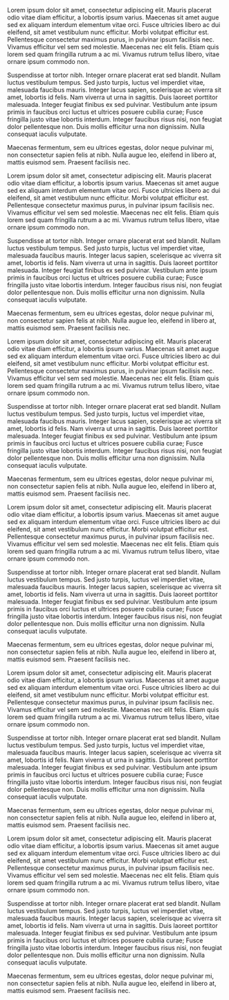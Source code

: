 Lorem ipsum dolor sit amet, consectetur adipiscing elit. Mauris placerat odio vitae diam efficitur, a lobortis ipsum varius. Maecenas sit amet augue sed ex aliquam interdum elementum vitae orci. Fusce ultricies libero ac dui eleifend, sit amet vestibulum nunc efficitur. Morbi volutpat efficitur est. Pellentesque consectetur maximus purus, in pulvinar ipsum facilisis nec. Vivamus efficitur vel sem sed molestie. Maecenas nec elit felis. Etiam quis lorem sed quam fringilla rutrum a ac mi. Vivamus rutrum tellus libero, vitae ornare ipsum commodo non.

Suspendisse at tortor nibh. Integer ornare placerat erat sed blandit. Nullam luctus vestibulum tempus. Sed justo turpis, luctus vel imperdiet vitae, malesuada faucibus mauris. Integer lacus sapien, scelerisque ac viverra sit amet, lobortis id felis. Nam viverra ut urna in sagittis. Duis laoreet porttitor malesuada. Integer feugiat finibus ex sed pulvinar. Vestibulum ante ipsum primis in faucibus orci luctus et ultrices posuere cubilia curae; Fusce fringilla justo vitae lobortis interdum. Integer faucibus risus nisi, non feugiat dolor pellentesque non. Duis mollis efficitur urna non dignissim. Nulla consequat iaculis vulputate.

Maecenas fermentum, sem eu ultrices egestas, dolor neque pulvinar mi, non consectetur sapien felis at nibh. Nulla augue leo, eleifend in libero at, mattis euismod sem. Praesent facilisis nec.

Lorem ipsum dolor sit amet, consectetur adipiscing elit. Mauris placerat odio vitae diam efficitur, a lobortis ipsum varius. Maecenas sit amet augue sed ex aliquam interdum elementum vitae orci. Fusce ultricies libero ac dui eleifend, sit amet vestibulum nunc efficitur. Morbi volutpat efficitur est. Pellentesque consectetur maximus purus, in pulvinar ipsum facilisis nec. Vivamus efficitur vel sem sed molestie. Maecenas nec elit felis. Etiam quis lorem sed quam fringilla rutrum a ac mi. Vivamus rutrum tellus libero, vitae ornare ipsum commodo non.

Suspendisse at tortor nibh. Integer ornare placerat erat sed blandit. Nullam luctus vestibulum tempus. Sed justo turpis, luctus vel imperdiet vitae, malesuada faucibus mauris. Integer lacus sapien, scelerisque ac viverra sit amet, lobortis id felis. Nam viverra ut urna in sagittis. Duis laoreet porttitor malesuada. Integer feugiat finibus ex sed pulvinar. Vestibulum ante ipsum primis in faucibus orci luctus et ultrices posuere cubilia curae; Fusce fringilla justo vitae lobortis interdum. Integer faucibus risus nisi, non feugiat dolor pellentesque non. Duis mollis efficitur urna non dignissim. Nulla consequat iaculis vulputate.

Maecenas fermentum, sem eu ultrices egestas, dolor neque pulvinar mi, non consectetur sapien felis at nibh. Nulla augue leo, eleifend in libero at, mattis euismod sem. Praesent facilisis nec.

Lorem ipsum dolor sit amet, consectetur adipiscing elit. Mauris placerat odio vitae diam efficitur, a lobortis ipsum varius. Maecenas sit amet augue sed ex aliquam interdum elementum vitae orci. Fusce ultricies libero ac dui eleifend, sit amet vestibulum nunc efficitur. Morbi volutpat efficitur est. Pellentesque consectetur maximus purus, in pulvinar ipsum facilisis nec. Vivamus efficitur vel sem sed molestie. Maecenas nec elit felis. Etiam quis lorem sed quam fringilla rutrum a ac mi. Vivamus rutrum tellus libero, vitae ornare ipsum commodo non.

Suspendisse at tortor nibh. Integer ornare placerat erat sed blandit. Nullam luctus vestibulum tempus. Sed justo turpis, luctus vel imperdiet vitae, malesuada faucibus mauris. Integer lacus sapien, scelerisque ac viverra sit amet, lobortis id felis. Nam viverra ut urna in sagittis. Duis laoreet porttitor malesuada. Integer feugiat finibus ex sed pulvinar. Vestibulum ante ipsum primis in faucibus orci luctus et ultrices posuere cubilia curae; Fusce fringilla justo vitae lobortis interdum. Integer faucibus risus nisi, non feugiat dolor pellentesque non. Duis mollis efficitur urna non dignissim. Nulla consequat iaculis vulputate.

Maecenas fermentum, sem eu ultrices egestas, dolor neque pulvinar mi, non consectetur sapien felis at nibh. Nulla augue leo, eleifend in libero at, mattis euismod sem. Praesent facilisis nec.

Lorem ipsum dolor sit amet, consectetur adipiscing elit. Mauris placerat odio vitae diam efficitur, a lobortis ipsum varius. Maecenas sit amet augue sed ex aliquam interdum elementum vitae orci. Fusce ultricies libero ac dui eleifend, sit amet vestibulum nunc efficitur. Morbi volutpat efficitur est. Pellentesque consectetur maximus purus, in pulvinar ipsum facilisis nec. Vivamus efficitur vel sem sed molestie. Maecenas nec elit felis. Etiam quis lorem sed quam fringilla rutrum a ac mi. Vivamus rutrum tellus libero, vitae ornare ipsum commodo non.

Suspendisse at tortor nibh. Integer ornare placerat erat sed blandit. Nullam luctus vestibulum tempus. Sed justo turpis, luctus vel imperdiet vitae, malesuada faucibus mauris. Integer lacus sapien, scelerisque ac viverra sit amet, lobortis id felis. Nam viverra ut urna in sagittis. Duis laoreet porttitor malesuada. Integer feugiat finibus ex sed pulvinar. Vestibulum ante ipsum primis in faucibus orci luctus et ultrices posuere cubilia curae; Fusce fringilla justo vitae lobortis interdum. Integer faucibus risus nisi, non feugiat dolor pellentesque non. Duis mollis efficitur urna non dignissim. Nulla consequat iaculis vulputate.

Maecenas fermentum, sem eu ultrices egestas, dolor neque pulvinar mi, non consectetur sapien felis at nibh. Nulla augue leo, eleifend in libero at, mattis euismod sem. Praesent facilisis nec.

Lorem ipsum dolor sit amet, consectetur adipiscing elit. Mauris placerat odio vitae diam efficitur, a lobortis ipsum varius. Maecenas sit amet augue sed ex aliquam interdum elementum vitae orci. Fusce ultricies libero ac dui eleifend, sit amet vestibulum nunc efficitur. Morbi volutpat efficitur est. Pellentesque consectetur maximus purus, in pulvinar ipsum facilisis nec. Vivamus efficitur vel sem sed molestie. Maecenas nec elit felis. Etiam quis lorem sed quam fringilla rutrum a ac mi. Vivamus rutrum tellus libero, vitae ornare ipsum commodo non.

Suspendisse at tortor nibh. Integer ornare placerat erat sed blandit. Nullam luctus vestibulum tempus. Sed justo turpis, luctus vel imperdiet vitae, malesuada faucibus mauris. Integer lacus sapien, scelerisque ac viverra sit amet, lobortis id felis. Nam viverra ut urna in sagittis. Duis laoreet porttitor malesuada. Integer feugiat finibus ex sed pulvinar. Vestibulum ante ipsum primis in faucibus orci luctus et ultrices posuere cubilia curae; Fusce fringilla justo vitae lobortis interdum. Integer faucibus risus nisi, non feugiat dolor pellentesque non. Duis mollis efficitur urna non dignissim. Nulla consequat iaculis vulputate.

Maecenas fermentum, sem eu ultrices egestas, dolor neque pulvinar mi, non consectetur sapien felis at nibh. Nulla augue leo, eleifend in libero at, mattis euismod sem. Praesent facilisis nec.

Lorem ipsum dolor sit amet, consectetur adipiscing elit. Mauris placerat odio vitae diam efficitur, a lobortis ipsum varius. Maecenas sit amet augue sed ex aliquam interdum elementum vitae orci. Fusce ultricies libero ac dui eleifend, sit amet vestibulum nunc efficitur. Morbi volutpat efficitur est. Pellentesque consectetur maximus purus, in pulvinar ipsum facilisis nec. Vivamus efficitur vel sem sed molestie. Maecenas nec elit felis. Etiam quis lorem sed quam fringilla rutrum a ac mi. Vivamus rutrum tellus libero, vitae ornare ipsum commodo non.

Suspendisse at tortor nibh. Integer ornare placerat erat sed blandit. Nullam luctus vestibulum tempus. Sed justo turpis, luctus vel imperdiet vitae, malesuada faucibus mauris. Integer lacus sapien, scelerisque ac viverra sit amet, lobortis id felis. Nam viverra ut urna in sagittis. Duis laoreet porttitor malesuada. Integer feugiat finibus ex sed pulvinar. Vestibulum ante ipsum primis in faucibus orci luctus et ultrices posuere cubilia curae; Fusce fringilla justo vitae lobortis interdum. Integer faucibus risus nisi, non feugiat dolor pellentesque non. Duis mollis efficitur urna non dignissim. Nulla consequat iaculis vulputate.

Maecenas fermentum, sem eu ultrices egestas, dolor neque pulvinar mi, non consectetur sapien felis at nibh. Nulla augue leo, eleifend in libero at, mattis euismod sem. Praesent facilisis nec.
